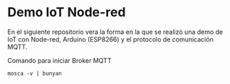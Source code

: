 # Demo IoT Node-red
En el siguiente repositorio vera la forma en la que se realizó una demo de IoT con Node-red, Arduino (ESP8266) y el protocolo de comunicación MQTT.


Comando para iniciar Broker MQTT 

```mosca -v | bunyan ```
